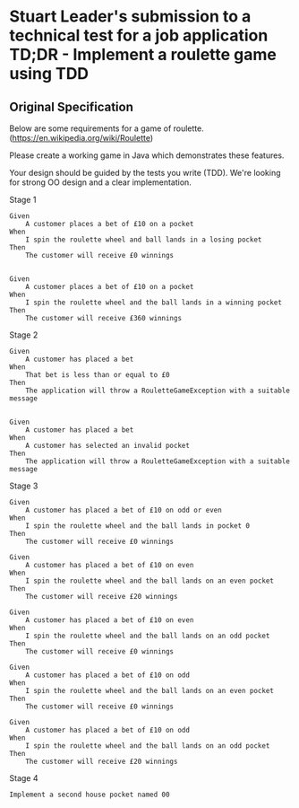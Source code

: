 Stuart Leader's submission to a technical test for a job application
TD;DR - Implement a roulette game using TDD
=======
Original Specification
-----------
Below are some requirements for a game of roulette. (https://en.wikipedia.org/wiki/Roulette)

Please create a working game in Java which demonstrates these features.

Your design should be guided by the tests you write (TDD). We're looking for strong OO design and a clear implementation.

Stage 1

    Given
        A customer places a bet of £10 on a pocket
    When 
        I spin the roulette wheel and ball lands in a losing pocket
    Then
        The customer will receive £0 winnings
        

    Given
        A customer places a bet of £10 on a pocket
    When 
        I spin the roulette wheel and the ball lands in a winning pocket
    Then
        The customer will receive £360 winnings
    

Stage 2

    Given
        A customer has placed a bet
    When 
        That bet is less than or equal to £0
    Then
        The application will throw a RouletteGameException with a suitable message

    
    Given
        A customer has placed a bet
    When 
        A customer has selected an invalid pocket
    Then
        The application will throw a RouletteGameException with a suitable message


Stage 3

    Given 
        A customer has placed a bet of £10 on odd or even
    When
        I spin the roulette wheel and the ball lands in pocket 0
    Then
        The customer will receive £0 winnings

    Given 
        A customer has placed a bet of £10 on even
    When
        I spin the roulette wheel and the ball lands on an even pocket
    Then
        The customer will receive £20 winnings
        
    Given 
        A customer has placed a bet of £10 on even
    When
        I spin the roulette wheel and the ball lands on an odd pocket
    Then
        The customer will receive £0 winnings
        
    Given 
        A customer has placed a bet of £10 on odd
    When
        I spin the roulette wheel and the ball lands on an even pocket
    Then
        The customer will receive £0 winnings
        
    Given 
        A customer has placed a bet of £10 on odd
    When
        I spin the roulette wheel and the ball lands on an odd pocket
    Then
        The customer will receive £20 winnings
        

Stage 4

    Implement a second house pocket named 00
	
	
